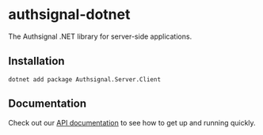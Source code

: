 # authsignal-dotnet

The Authsignal .NET library for server-side applications.

## Installation

```
dotnet add package Authsignal.Server.Client
```

## Documentation

Check out our [API documentation](https://docs.authsignal.com/sdks/server/overview) to see how to get up and running quickly.
